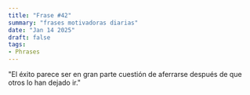 ```yaml
---
title: "Frase #42"
summary: "frases motivadoras diarias"
date: "Jan 14 2025"
draft: false
tags:
- Phrases
---
```


"El éxito parece ser en gran parte cuestión de aferrarse después de que otros lo han dejado ir."
